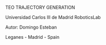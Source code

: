 TEO TRAJECTORY GENERATION

Universidad Carlos III de Madrid
RoboticsLab

Autor: Domingo Esteban

Leganes - Madrid - Spain

